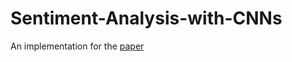 # Sentiment-Analysis-with-CNNs
An implementation for the [paper](http://www.aclweb.org/anthology/D14-1181)
